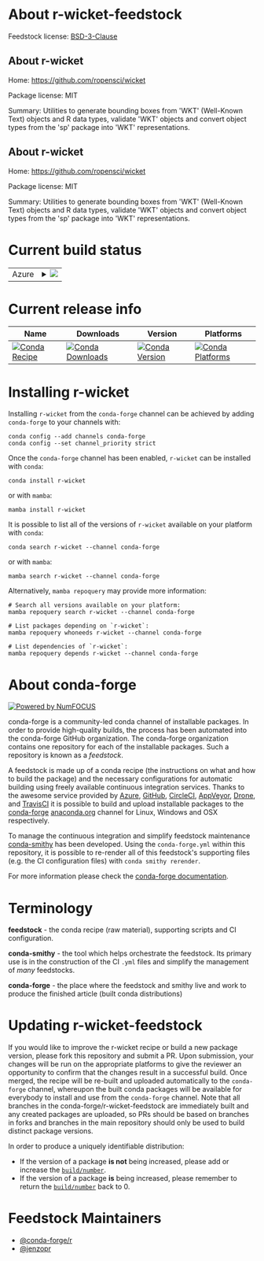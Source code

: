 About r-wicket-feedstock
========================

Feedstock license: [BSD-3-Clause](https://github.com/conda-forge/r-wicket-feedstock/blob/main/LICENSE.txt)


About r-wicket
--------------

Home: https://github.com/ropensci/wicket

Package license: MIT

Summary: Utilities to generate bounding boxes from 'WKT' (Well-Known Text) objects and R data types, validate 'WKT' objects and convert object types from the 'sp' package into 'WKT' representations.

About r-wicket
--------------

Home: https://github.com/ropensci/wicket

Package license: MIT

Summary: Utilities to generate bounding boxes from 'WKT' (Well-Known Text) objects and R data types, validate 'WKT' objects and convert object types from the 'sp' package into 'WKT' representations.

Current build status
====================


<table>
    
  <tr>
    <td>Azure</td>
    <td>
      <details>
        <summary>
          <a href="https://dev.azure.com/conda-forge/feedstock-builds/_build/latest?definitionId=7996&branchName=main">
            <img src="https://dev.azure.com/conda-forge/feedstock-builds/_apis/build/status/r-wicket-feedstock?branchName=main">
          </a>
        </summary>
        <table>
          <thead><tr><th>Variant</th><th>Status</th></tr></thead>
          <tbody><tr>
              <td>linux_64_r_base4.3</td>
              <td>
                <a href="https://dev.azure.com/conda-forge/feedstock-builds/_build/latest?definitionId=7996&branchName=main">
                  <img src="https://dev.azure.com/conda-forge/feedstock-builds/_apis/build/status/r-wicket-feedstock?branchName=main&jobName=linux&configuration=linux%20linux_64_r_base4.3" alt="variant">
                </a>
              </td>
            </tr><tr>
              <td>linux_64_r_base4.4</td>
              <td>
                <a href="https://dev.azure.com/conda-forge/feedstock-builds/_build/latest?definitionId=7996&branchName=main">
                  <img src="https://dev.azure.com/conda-forge/feedstock-builds/_apis/build/status/r-wicket-feedstock?branchName=main&jobName=linux&configuration=linux%20linux_64_r_base4.4" alt="variant">
                </a>
              </td>
            </tr><tr>
              <td>osx_64_r_base4.3</td>
              <td>
                <a href="https://dev.azure.com/conda-forge/feedstock-builds/_build/latest?definitionId=7996&branchName=main">
                  <img src="https://dev.azure.com/conda-forge/feedstock-builds/_apis/build/status/r-wicket-feedstock?branchName=main&jobName=osx&configuration=osx%20osx_64_r_base4.3" alt="variant">
                </a>
              </td>
            </tr><tr>
              <td>osx_64_r_base4.4</td>
              <td>
                <a href="https://dev.azure.com/conda-forge/feedstock-builds/_build/latest?definitionId=7996&branchName=main">
                  <img src="https://dev.azure.com/conda-forge/feedstock-builds/_apis/build/status/r-wicket-feedstock?branchName=main&jobName=osx&configuration=osx%20osx_64_r_base4.4" alt="variant">
                </a>
              </td>
            </tr><tr>
              <td>win_64_r_base4.3</td>
              <td>
                <a href="https://dev.azure.com/conda-forge/feedstock-builds/_build/latest?definitionId=7996&branchName=main">
                  <img src="https://dev.azure.com/conda-forge/feedstock-builds/_apis/build/status/r-wicket-feedstock?branchName=main&jobName=win&configuration=win%20win_64_r_base4.3" alt="variant">
                </a>
              </td>
            </tr><tr>
              <td>win_64_r_base4.4</td>
              <td>
                <a href="https://dev.azure.com/conda-forge/feedstock-builds/_build/latest?definitionId=7996&branchName=main">
                  <img src="https://dev.azure.com/conda-forge/feedstock-builds/_apis/build/status/r-wicket-feedstock?branchName=main&jobName=win&configuration=win%20win_64_r_base4.4" alt="variant">
                </a>
              </td>
            </tr>
          </tbody>
        </table>
      </details>
    </td>
  </tr>
</table>

Current release info
====================

| Name | Downloads | Version | Platforms |
| --- | --- | --- | --- |
| [![Conda Recipe](https://img.shields.io/badge/recipe-r--wicket-green.svg)](https://anaconda.org/conda-forge/r-wicket) | [![Conda Downloads](https://img.shields.io/conda/dn/conda-forge/r-wicket.svg)](https://anaconda.org/conda-forge/r-wicket) | [![Conda Version](https://img.shields.io/conda/vn/conda-forge/r-wicket.svg)](https://anaconda.org/conda-forge/r-wicket) | [![Conda Platforms](https://img.shields.io/conda/pn/conda-forge/r-wicket.svg)](https://anaconda.org/conda-forge/r-wicket) |

Installing r-wicket
===================

Installing `r-wicket` from the `conda-forge` channel can be achieved by adding `conda-forge` to your channels with:

```
conda config --add channels conda-forge
conda config --set channel_priority strict
```

Once the `conda-forge` channel has been enabled, `r-wicket` can be installed with `conda`:

```
conda install r-wicket
```

or with `mamba`:

```
mamba install r-wicket
```

It is possible to list all of the versions of `r-wicket` available on your platform with `conda`:

```
conda search r-wicket --channel conda-forge
```

or with `mamba`:

```
mamba search r-wicket --channel conda-forge
```

Alternatively, `mamba repoquery` may provide more information:

```
# Search all versions available on your platform:
mamba repoquery search r-wicket --channel conda-forge

# List packages depending on `r-wicket`:
mamba repoquery whoneeds r-wicket --channel conda-forge

# List dependencies of `r-wicket`:
mamba repoquery depends r-wicket --channel conda-forge
```


About conda-forge
=================

[![Powered by
NumFOCUS](https://img.shields.io/badge/powered%20by-NumFOCUS-orange.svg?style=flat&colorA=E1523D&colorB=007D8A)](https://numfocus.org)

conda-forge is a community-led conda channel of installable packages.
In order to provide high-quality builds, the process has been automated into the
conda-forge GitHub organization. The conda-forge organization contains one repository
for each of the installable packages. Such a repository is known as a *feedstock*.

A feedstock is made up of a conda recipe (the instructions on what and how to build
the package) and the necessary configurations for automatic building using freely
available continuous integration services. Thanks to the awesome service provided by
[Azure](https://azure.microsoft.com/en-us/services/devops/), [GitHub](https://github.com/),
[CircleCI](https://circleci.com/), [AppVeyor](https://www.appveyor.com/),
[Drone](https://cloud.drone.io/welcome), and [TravisCI](https://travis-ci.com/)
it is possible to build and upload installable packages to the
[conda-forge](https://anaconda.org/conda-forge) [anaconda.org](https://anaconda.org/)
channel for Linux, Windows and OSX respectively.

To manage the continuous integration and simplify feedstock maintenance
[conda-smithy](https://github.com/conda-forge/conda-smithy) has been developed.
Using the ``conda-forge.yml`` within this repository, it is possible to re-render all of
this feedstock's supporting files (e.g. the CI configuration files) with ``conda smithy rerender``.

For more information please check the [conda-forge documentation](https://conda-forge.org/docs/).

Terminology
===========

**feedstock** - the conda recipe (raw material), supporting scripts and CI configuration.

**conda-smithy** - the tool which helps orchestrate the feedstock.
                   Its primary use is in the construction of the CI ``.yml`` files
                   and simplify the management of *many* feedstocks.

**conda-forge** - the place where the feedstock and smithy live and work to
                  produce the finished article (built conda distributions)


Updating r-wicket-feedstock
===========================

If you would like to improve the r-wicket recipe or build a new
package version, please fork this repository and submit a PR. Upon submission,
your changes will be run on the appropriate platforms to give the reviewer an
opportunity to confirm that the changes result in a successful build. Once
merged, the recipe will be re-built and uploaded automatically to the
`conda-forge` channel, whereupon the built conda packages will be available for
everybody to install and use from the `conda-forge` channel.
Note that all branches in the conda-forge/r-wicket-feedstock are
immediately built and any created packages are uploaded, so PRs should be based
on branches in forks and branches in the main repository should only be used to
build distinct package versions.

In order to produce a uniquely identifiable distribution:
 * If the version of a package **is not** being increased, please add or increase
   the [``build/number``](https://docs.conda.io/projects/conda-build/en/latest/resources/define-metadata.html#build-number-and-string).
 * If the version of a package **is** being increased, please remember to return
   the [``build/number``](https://docs.conda.io/projects/conda-build/en/latest/resources/define-metadata.html#build-number-and-string)
   back to 0.

Feedstock Maintainers
=====================

* [@conda-forge/r](https://github.com/orgs/conda-forge/teams/r/)
* [@jenzopr](https://github.com/jenzopr/)

